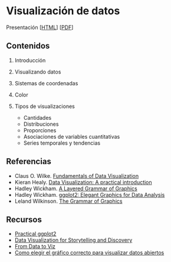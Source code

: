 # Visualización de datos

Presentación [[HTML](./Rmd/00-dataviz.html)] [[PDF](./pdf/visualizacion_datos.pdf)]

## Contenidos

1. Introducción

2. Visualizando datos

3. Sistemas de coordenadas

4. Color

5. Tipos de visualizaciones

   * Cantidades
   * Distribuciones
   * Proporciones
   * Asociaciones de variables cuantitativas
   * Series temporales y tendencias

## Referencias

  * Claus O. Wilke. [Fundamentals of Data Visualization](https://serialmentor.com/dataviz/)
  * Kieran Healy. [Data Visualization: A practical introduction](https://socviz.co/)
  * Hadley Wickham. [A Layered Grammar of Graphics](http://vita.had.co.nz/papers/layered-grammar.pdf)
  * Hadley Wickham. [ggplot2: Elegant Graphics for Data Analysis](https://ggplot2-book.org/)
  * Leland Wilkinson. [The Grammar of Graphics](https://www.springer.com/gp/book/9780387245447)
  
## Recursos

  * [Practical ggplot2](https://wilkelab.org/practicalgg/)
  * [Data Visualization for Storytelling and Discovery](https://journalismcourses.org/course/datavizforstorytelling/)
  * [From Data to Viz](https://www.data-to-viz.com/)
  * [Como elegir el gráfico correcto para visualizar datos abiertos](https://datos.gob.es/es/blog/como-elegir-el-grafico-correcto-para-visualizar-datos-abiertos)
